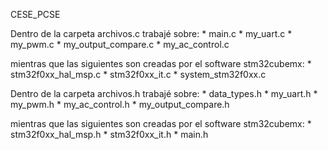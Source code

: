 CESE_PCSE

Dentro de la carpeta archivos.c trabajé sobre:
	* main.c
	* my_uart.c
	* my_pwm.c
	* my_output_compare.c
	* my_ac_control.c
	
mientras que las siguientes son creadas por el software stm32cubemx:
	* stm32f0xx_hal_msp.c
	* stm32f0xx_it.c
	* system_stm32f0xx.c
	
	
Dentro de la carpeta archivos.h trabajé sobre:
	* data_types.h
	* my_uart.h
	* my_pwm.h
	* my_ac_control.h
	* my_output_compare.h
	
mientras que las siguientes son creadas por el software stm32cubemx:
	* stm32f0xx_hal_msp.h
	* stm32f0xx_it.h
 	* main.h



